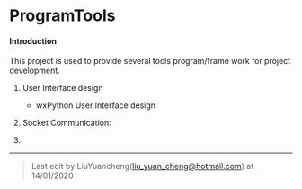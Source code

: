 # ProgramTools
#### Introduction

This project is used to provide several tools program/frame work for project development.

1. User Interface design

   - wxPython User Interface design 

     [wxUIFrame]: wxUIFrame

     

2.  Socket Communication: 

   [socketComm]: socketComm

3. 

------

> Last edit by LiuYuancheng(liu_yuan_cheng@hotmail.com) at 14/01/2020